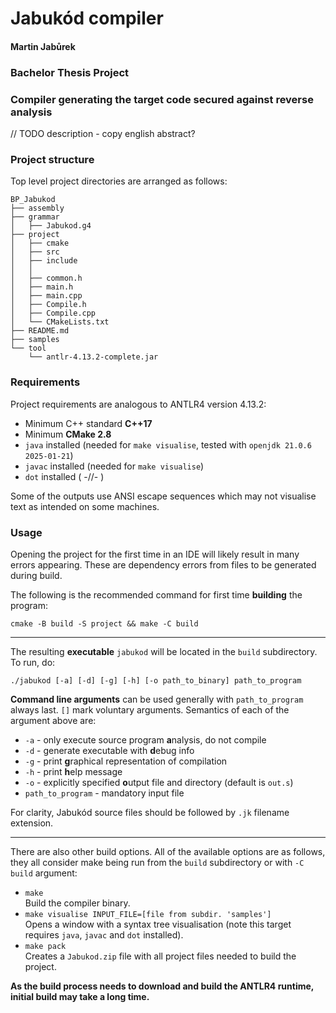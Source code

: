 # Jabukód compiler
#### Martin Jabůrek
### Bachelor Thesis Project
### Compiler generating the target code secured against reverse analysis

// TODO description - copy english abstract?

### Project structure

Top level project directories are arranged as follows:

```
BP_Jabukod
├── assembly
├── grammar
│   ├── Jabukod.g4
├── project
│   ├── cmake
│   ├── src
│   ├── include
│   │
│   ├── common.h
│   ├── main.h
│   ├── main.cpp
│   ├── Compile.h
│   ├── Compile.cpp
│   └── CMakeLists.txt
├── README.md
├── samples
└── tool
    └── antlr-4.13.2-complete.jar
```

### Requirements

Project requirements are analogous to ANTLR4 version 4.13.2:

- Minimum C++ standard <b>C++17</b>
- Minimum <b>CMake 2.8</b>
- `java` installed (needed for `make visualise`, tested with `openjdk 21.0.6 2025-01-21`)
- `javac` installed (needed for `make visualise`)
- `dot` installed ( -//- )

Some of the outputs use ANSI escape sequences which may not visualise text as
intended on some machines.

### Usage

Opening the project for the first time in an IDE will likely result in many errors appearing.
These are dependency errors from files to be generated during build.

The following is the recommended command for first time <b>building</b> the program:

`cmake -B build -S project && make -C build`<br>

---

The resulting <b>executable</b> `jabukod` will be located in the `build` subdirectory.
To run, do:

`./jabukod [-a] [-d] [-g] [-h] [-o path_to_binary] path_to_program`

<b>Command line arguments</b> can be used generally with `path_to_program` always last.
`[]` mark voluntary arguments. Semantics of each of the argument above are:

- `-a` - only execute source program <b>a</b>nalysis, do not compile
- `-d` - generate executable with <b>d</b>ebug info
- `-g` - print <b>g</b>raphical representation of compilation
- `-h` - print <b>h</b>elp message
- `-o` - explicitly specified <b>o</b>utput file and directory (default is `out.s`)
- `path_to_program` - mandatory input file

For clarity, Jabukód source files should be followed by `.jk` filename extension.

---

There are also other build options. All of the available options are as follows, they all consider make being run from
the `build` subdirectory or with `-C build` argument:
- `make` <br> Build the compiler binary.
- `make visualise INPUT_FILE=[file from subdir. 'samples']` <br> Opens a window
with a syntax tree visualisation (note this target requires `java`, `javac` and `dot` installed).
- `make pack` <br> Creates a `Jabukod.zip` file with all project files needed to build the project.

<b>
As the build process needs to download and build the ANTLR4 runtime, initial
build may take a long time.
</b>
